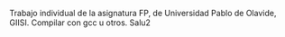 Trabajo individual de la asignatura FP, de Universidad Pablo de Olavide, GIISI. Compilar con gcc u otros. Salu2
